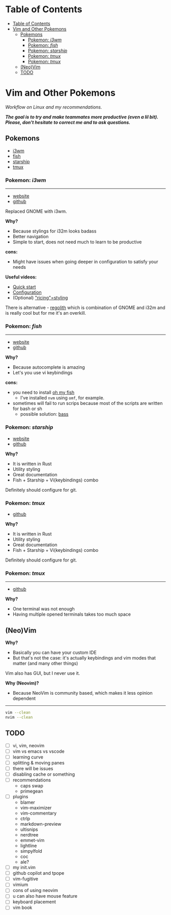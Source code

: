 # Table of Contents

- [Table of Contents](#table-of-contents)
- [Vim and Other Pokemons](#vim-and-other-pokemons)
  - [Pokemons](#pokemons)
    - [Pokemon: _i3wm_](#pokemon-_i3wm_)
    - [Pokemon: _fish_](#pokemon-_fish_)
    - [Pokemon: _starship_](#pokemon-_starship_)
    - [Pokemon: _tmux_](#pokemon-_tmux_)
    - [Pokemon: *tmux*](#pokemon-tmux)
  - [(Neo)Vim](#neovim)
  - [TODO](#todo)

# Vim and Other Pokemons

_Workflow on Linux and my recommendations._

**_The goal is to try and make teammates more productive (even a lil bit).
Please, don't hesitate to correct me and to ask questions._**

## Pokemons

- [i3wm](#i3wm)
- [fish](#fish)
- [starship](#fish)
- [tmux](#tmux)

### Pokemon: _i3wm_

---

- [website](https://i3wm.org/)
- [github](https://github.com/i3/i3)

Replaced GNOME with i3wm.

**Why?**

- Because stylings for i32m looks badass
- Better navigation
- Simple to start, does not need much to learn to be productive

**cons:**

- Might have issues when going deeper in configuration to satisfy your needs

**Useful videos:**

- [Quick start](https://www.youtube.com/watch?v=j1I63wGcvU4)
- [Configuration](https://www.youtube.com/watch?v=8-S0cWnLBKg)
- (Optional) ["ricing"=styling](https://www.youtube.com/watch?v=ARKIwOlazKI)

There is alternative - [regolith](https://regolith-linux.org/) which is
combination of GNOME and i32m and is really cool but for me it's an overkill.

### Pokemon: _fish_

---

- [website](https://fishshell.com/)
- [github](https://github.com/fish-shell/fish-shell)

**Why?**

- Because autocomplete is amazing
- Let's you use vi keybindings

**cons:**

- you need to install [oh my fish](https://github.com/oh-my-fish/oh-my-fish)
  - I've installed `nvm` using `omf`, for example.
- sometimes will fail to run scrips because most of the scripts are written for
  bash or sh
  - possible solution: [bass](https://github.com/edc/bass)

### Pokemon: _starship_



- [website](https://starship.rs/)
- [github](https://github.com/starship/starship)

**Why?**

- It is written in Rust
- Utility styling
- Great documentation
- Fish + Starship + Vi(keybindings) combo

Definitely should configure for git.

### Pokemon: _tmux_
- [github](https://github.com/starship/starship)

**Why?**

- It is written in Rust
- Utility styling
- Great documentation
- Fish + Starship + Vi(keybindings) combo

Definitely should configure for git.

### Pokemon: *tmux*

---

- [github](https://github.com/tmux/tmux)

**Why?**

- One terminal was not enough
- Having multiple opened terminals takes too much space

## (Neo)Vim

**Why?**

- Basically you can have your custom IDE
- But that's not the case: it's actually keybindings and vim modes that matter
  (and many other things)

Vim also has GUI, but I never use it.

**Why (Neovim)?**

- Because NeoVim is community based, which makes it less opinion dependent

---

```bash
vim --clean
nvim --clean
```

## TODO

- [ ] vi, vim, neovim
- [ ] vim vs emacs vs vscode
- [ ] learning curve
- [ ] splitting & moving panes
- [ ] there will be issues
- [ ] disabling cache or something
- [ ] recommendations
  - caps swap
  - primegean
- [ ] plugins
  - blamer
  - vim-maximizer
  - vim-commentary
  - ctrlp
  - markdown-preview
  - ultisnips
  - nerdtree
  - emmet-vim
  - lightline
  - simpylfold
  - coc
  - ale?
- [ ] my init.vim
- [ ] github copilot and tpope
- [ ] vim-fugitive
- [ ] vimium
- [ ] cons of using neovim
- [ ] u can also have mouse feature
- [ ] keyboard placement
- [ ] vim book
